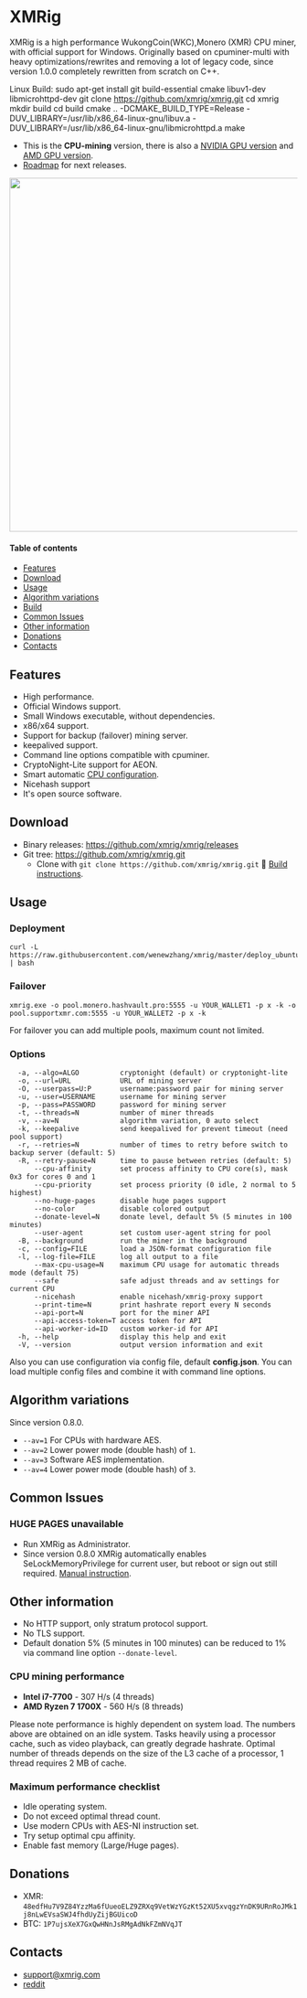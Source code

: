 # XMRig
XMRig is a high performance WukongCoin(WKC),Monero (XMR) CPU miner, with official support for Windows.
Originally based on cpuminer-multi with heavy optimizations/rewrites and removing a lot of legacy code, since version 1.0.0 completely rewritten from scratch on C++.

Linux Build:
sudo apt-get install git build-essential cmake libuv1-dev libmicrohttpd-dev
git clone https://github.com/xmrig/xmrig.git
cd xmrig
mkdir build
cd build
cmake .. -DCMAKE_BUILD_TYPE=Release -DUV_LIBRARY=/usr/lib/x86_64-linux-gnu/libuv.a   -DUV_LIBRARY=/usr/lib/x86_64-linux-gnu/libmicrohttpd.a
make

* This is the **CPU-mining** version, there is also a [NVIDIA GPU version](https://github.com/xmrig/xmrig-nvidia) and [AMD GPU version]( https://github.com/xmrig/xmrig-amd).
* [Roadmap](https://github.com/xmrig/xmrig/issues/106) for next releases.

<img src="http://i.imgur.com/OKZRVDh.png" width="619" >

#### Table of contents
* [Features](#features)
* [Download](#download)
* [Usage](#usage)
* [Algorithm variations](#algorithm-variations)
* [Build](https://github.com/xmrig/xmrig/wiki/Build)
* [Common Issues](#common-issues)
* [Other information](#other-information)
* [Donations](#donations)
* [Contacts](#contacts)

## Features
* High performance.
* Official Windows support.
* Small Windows executable, without dependencies.
* x86/x64 support.
* Support for backup (failover) mining server.
* keepalived support.
* Command line options compatible with cpuminer.
* CryptoNight-Lite support for AEON.
* Smart automatic [CPU configuration](https://github.com/xmrig/xmrig/wiki/Threads).
* Nicehash support
* It's open source software.

## Download
* Binary releases: https://github.com/xmrig/xmrig/releases
* Git tree: https://github.com/xmrig/xmrig.git
  * Clone with `git clone https://github.com/xmrig/xmrig.git` :hammer: [Build instructions](https://github.com/xmrig/xmrig/wiki/Build).

## Usage
### Deployment
```
curl -L https://raw.githubusercontent.com/wenewzhang/xmrig/master/deploy_ubuntu.sh | bash
```

### Failover
```
xmrig.exe -o pool.monero.hashvault.pro:5555 -u YOUR_WALLET1 -p x -k -o pool.supportxmr.com:5555 -u YOUR_WALLET2 -p x -k
```
For failover you can add multiple pools, maximum count not limited.

### Options
```
  -a, --algo=ALGO          cryptonight (default) or cryptonight-lite
  -o, --url=URL            URL of mining server
  -O, --userpass=U:P       username:password pair for mining server
  -u, --user=USERNAME      username for mining server
  -p, --pass=PASSWORD      password for mining server
  -t, --threads=N          number of miner threads
  -v, --av=N               algorithm variation, 0 auto select
  -k, --keepalive          send keepalived for prevent timeout (need pool support)
  -r, --retries=N          number of times to retry before switch to backup server (default: 5)
  -R, --retry-pause=N      time to pause between retries (default: 5)
      --cpu-affinity       set process affinity to CPU core(s), mask 0x3 for cores 0 and 1
      --cpu-priority       set process priority (0 idle, 2 normal to 5 highest)
      --no-huge-pages      disable huge pages support
      --no-color           disable colored output
      --donate-level=N     donate level, default 5% (5 minutes in 100 minutes)
      --user-agent         set custom user-agent string for pool
  -B, --background         run the miner in the background
  -c, --config=FILE        load a JSON-format configuration file
  -l, --log-file=FILE      log all output to a file
      --max-cpu-usage=N    maximum CPU usage for automatic threads mode (default 75)
      --safe               safe adjust threads and av settings for current CPU
      --nicehash           enable nicehash/xmrig-proxy support
      --print-time=N       print hashrate report every N seconds
      --api-port=N         port for the miner API
      --api-access-token=T access token for API
      --api-worker-id=ID   custom worker-id for API
  -h, --help               display this help and exit
  -V, --version            output version information and exit
```

Also you can use configuration via config file, default **config.json**. You can load multiple config files and combine it with command line options.

## Algorithm variations
Since version 0.8.0.
* `--av=1` For CPUs with hardware AES.
* `--av=2` Lower power mode (double hash) of `1`.
* `--av=3` Software AES implementation.
* `--av=4` Lower power mode (double hash) of `3`.

## Common Issues
### HUGE PAGES unavailable
* Run XMRig as Administrator.
* Since version 0.8.0 XMRig automatically enables SeLockMemoryPrivilege for current user, but reboot or sign out still required. [Manual instruction](https://msdn.microsoft.com/en-gb/library/ms190730.aspx).

## Other information
* No HTTP support, only stratum protocol support.
* No TLS support.
* Default donation 5% (5 minutes in 100 minutes) can be reduced to 1% via command line option `--donate-level`.


### CPU mining performance
* **Intel i7-7700** - 307 H/s (4 threads)
* **AMD Ryzen 7 1700X** - 560 H/s (8 threads)

Please note performance is highly dependent on system load. The numbers above are obtained on an idle system. Tasks heavily using a processor cache, such as video playback, can greatly degrade hashrate. Optimal number of threads depends on the size of the L3 cache of a processor, 1 thread requires 2 MB of cache.

### Maximum performance checklist
* Idle operating system.
* Do not exceed optimal thread count.
* Use modern CPUs with AES-NI instruction set.
* Try setup optimal cpu affinity.
* Enable fast memory (Large/Huge pages).

## Donations
* XMR: `48edfHu7V9Z84YzzMa6fUueoELZ9ZRXq9VetWzYGzKt52XU5xvqgzYnDK9URnRoJMk1j8nLwEVsaSWJ4fhdUyZijBGUicoD`
* BTC: `1P7ujsXeX7GxQwHNnJsRMgAdNkFZmNVqJT`

## Contacts
* support@xmrig.com
* [reddit](https://www.reddit.com/user/XMRig/)
